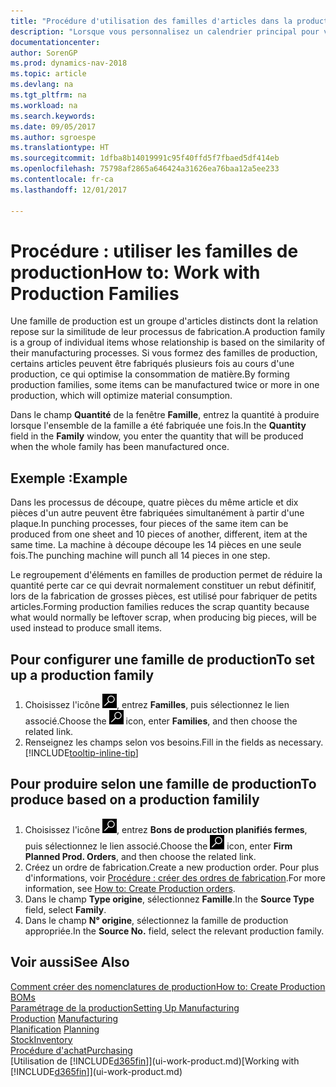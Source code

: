 ```yaml
---
title: "Procédure d'utilisation des familles d'articles dans la production"
description: "Lorsque vous personnalisez un calendrier principal pour votre compagnie ou pour l'un de ses partenaires commerciaux, votre tâche consiste essentiellement à modifier l'état des jours ouvrés et chômés."
documentationcenter: 
author: SorenGP
ms.prod: dynamics-nav-2018
ms.topic: article
ms.devlang: na
ms.tgt_pltfrm: na
ms.workload: na
ms.search.keywords: 
ms.date: 09/05/2017
ms.author: sgroespe
ms.translationtype: HT
ms.sourcegitcommit: 1dfba8b14019991c95f40ffd5f7fbaed5df414eb
ms.openlocfilehash: 75798af2865a646424a31626ea76baa12a5ee233
ms.contentlocale: fr-ca
ms.lasthandoff: 12/01/2017

---
```

# <a name="how-to-work-with-production-families"></a><span data-ttu-id="41a9b-103">Procédure : utiliser les familles de production</span><span class="sxs-lookup"><span data-stu-id="41a9b-103">How to: Work with Production Families</span></span>
<span data-ttu-id="41a9b-104">Une famille de production est un groupe d'articles distincts dont la relation repose sur la similitude de leur processus de fabrication.</span><span class="sxs-lookup"><span data-stu-id="41a9b-104">A production family is a group of individual items whose relationship is based on the similarity of their manufacturing processes.</span></span> <span data-ttu-id="41a9b-105">Si vous formez des familles de production, certains articles peuvent être fabriqués plusieurs fois au cours d'une production, ce qui optimise la consommation de matière.</span><span class="sxs-lookup"><span data-stu-id="41a9b-105">By forming production families, some items can be manufactured twice or more in one production, which will optimize material consumption.</span></span>

<span data-ttu-id="41a9b-106">Dans le champ **Quantité** de la fenêtre **Famille**, entrez la quantité à produire lorsque l'ensemble de la famille a été fabriquée une fois.</span><span class="sxs-lookup"><span data-stu-id="41a9b-106">In the **Quantity** field in the **Family** window, you enter the quantity that will be produced when the whole family has been manufactured once.</span></span>

## <a name="example"></a><span data-ttu-id="41a9b-107">Exemple :</span><span class="sxs-lookup"><span data-stu-id="41a9b-107">Example</span></span>
<span data-ttu-id="41a9b-108">Dans les processus de découpe, quatre pièces du même article et dix pièces d'un autre peuvent être fabriquées simultanément à partir d'une plaque.</span><span class="sxs-lookup"><span data-stu-id="41a9b-108">In punching processes, four pieces of the same item can be produced from one sheet and 10 pieces of another, different, item at the same time.</span></span> <span data-ttu-id="41a9b-109">La machine à découpe découpe les 14 pièces en une seule fois.</span><span class="sxs-lookup"><span data-stu-id="41a9b-109">The punching machine will punch all 14 pieces in one step.</span></span>

<span data-ttu-id="41a9b-110">Le regroupement d'éléments en familles de production permet de réduire la quantité perte car ce qui devrait normalement constituer un rebut définitif, lors de la fabrication de grosses pièces, est utilisé pour fabriquer de petits articles.</span><span class="sxs-lookup"><span data-stu-id="41a9b-110">Forming production families reduces the scrap quantity because what would normally be leftover scrap, when producing big pieces, will be used instead to produce small items.</span></span>

## <a name="to-set-up-a-production-family"></a><span data-ttu-id="41a9b-111">Pour configurer une famille de production</span><span class="sxs-lookup"><span data-stu-id="41a9b-111">To set up a production family</span></span>
1. <span data-ttu-id="41a9b-112">Choisissez l'icône ![Page ou rapport pour la recherche](media/ui-search/search_small.png "icône Page ou rapport pour la recherche"), entrez **Familles**, puis sélectionnez le lien associé.</span><span class="sxs-lookup"><span data-stu-id="41a9b-112">Choose the ![Search for Page or Report](media/ui-search/search_small.png "Search for Page or Report icon") icon, enter **Families**, and then choose the related link.</span></span>
2. <span data-ttu-id="41a9b-113">Renseignez les champs selon vos besoins.</span><span class="sxs-lookup"><span data-stu-id="41a9b-113">Fill in the fields as necessary.</span></span> [!INCLUDE[tooltip-inline-tip](includes/tooltip-inline-tip_md.md)]

## <a name="to-produce-based-on-a-production-familily"></a><span data-ttu-id="41a9b-114">Pour produire selon une famille de production</span><span class="sxs-lookup"><span data-stu-id="41a9b-114">To produce based on a production familily</span></span>
1. <span data-ttu-id="41a9b-115">Choisissez l'icône ![Page ou rapport pour la recherche](media/ui-search/search_small.png "icône Page ou rapport pour la recherche"), entrez **Bons de production planifiés fermes**, puis sélectionnez le lien associé.</span><span class="sxs-lookup"><span data-stu-id="41a9b-115">Choose the ![Search for Page or Report](media/ui-search/search_small.png "Search for Page or Report icon") icon, enter **Firm Planned Prod. Orders**, and then choose the related link.</span></span>
2. <span data-ttu-id="41a9b-116">Créez un ordre de fabrication.</span><span class="sxs-lookup"><span data-stu-id="41a9b-116">Create a new production order.</span></span> <span data-ttu-id="41a9b-117">Pour plus d'informations, voir [Procédure : créer des ordres de fabrication](production-how-to-create-production-orders.md).</span><span class="sxs-lookup"><span data-stu-id="41a9b-117">For more information, see [How to: Create Production orders](production-how-to-create-production-orders.md).</span></span>
3. <span data-ttu-id="41a9b-118">Dans le champ **Type origine**, sélectionnez **Famille**.</span><span class="sxs-lookup"><span data-stu-id="41a9b-118">In the **Source Type** field, select **Family**.</span></span>  
4. <span data-ttu-id="41a9b-119">Dans le champ **N° origine**, sélectionnez la famille de production appropriée.</span><span class="sxs-lookup"><span data-stu-id="41a9b-119">In the **Source No.** field, select the relevant production family.</span></span>

## <a name="see-also"></a><span data-ttu-id="41a9b-120">Voir aussi</span><span class="sxs-lookup"><span data-stu-id="41a9b-120">See Also</span></span>
[<span data-ttu-id="41a9b-121">Comment créer des nomenclatures de production</span><span class="sxs-lookup"><span data-stu-id="41a9b-121">How to: Create Production BOMs</span></span>](production-how-to-create-production-boms.md)  
[<span data-ttu-id="41a9b-122">Paramétrage de la production</span><span class="sxs-lookup"><span data-stu-id="41a9b-122">Setting Up Manufacturing</span></span>](production-configure-production-processes.md)  
<span data-ttu-id="41a9b-123">[Production](production-manage-manufacturing.md)  </span><span class="sxs-lookup"><span data-stu-id="41a9b-123">[Manufacturing](production-manage-manufacturing.md)  </span></span>  
<span data-ttu-id="41a9b-124">[Planification](production-planning.md) </span><span class="sxs-lookup"><span data-stu-id="41a9b-124">[Planning](production-planning.md) </span></span>  
[<span data-ttu-id="41a9b-125">Stock</span><span class="sxs-lookup"><span data-stu-id="41a9b-125">Inventory</span></span>](inventory-manage-inventory.md)  
[<span data-ttu-id="41a9b-126">Procédure d'achat</span><span class="sxs-lookup"><span data-stu-id="41a9b-126">Purchasing</span></span>](purchasing-manage-purchasing.md)  
<span data-ttu-id="41a9b-127">[Utilisation de [!INCLUDE[d365fin](includes/d365fin_md.md)]](ui-work-product.md)</span><span class="sxs-lookup"><span data-stu-id="41a9b-127">[Working with [!INCLUDE[d365fin](includes/d365fin_md.md)]](ui-work-product.md)</span></span>

